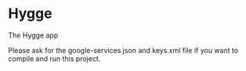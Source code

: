 # Hygge
The Hygge app

Please ask for the google-services.json and keys.xml file if you want to compile and run this project.
